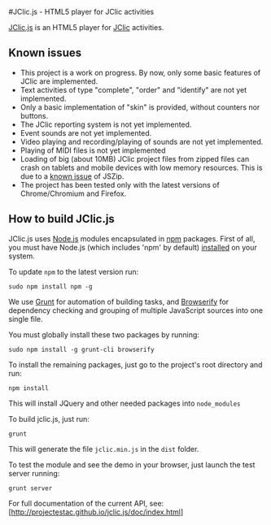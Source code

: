 #JClic.js - HTML5 player for JClic activities

[JClic.js](https://github.com/projectestac/jclic.js) is an HTML5 player
for [JClic](https://github.com/projectestac/jclic) activities.

## Known issues

* This project is a work on progress. By now, only some basic features of JClic are implemented.
* Text activities of type "complete", "order" and "identify" are not yet implemented.
* Only a basic implementation of "skin" is provided, without counters nor buttons.
* The JClic reporting system is not yet implemented.
* Event sounds are not yet implemented.
* Video playing and recording/playing of sounds are not yet implemented.
* Playing of MIDI files is not yet implemented
* Loading of big (about 10MB) JClic project files from zipped files can crash on tablets
and mobile devices with low memory resources. This is due to a
[known issue](https://github.com/Stuk/jszip/issues/135) of JSZip.
* The project has been tested only with the latest versions of Chrome/Chromium and Firefox.

## How to build JClic.js

JClic.js uses [Node.js](https://nodejs.org/) modules encapsulated in
[npm](https://www.npmjs.com/) packages. First of all, you must have Node.js
(which includes 'npm' by default) [installed](https://nodejs.org/download/)
on your system.

To update `npm` to the latest version run:

```
sudo npm install npm -g
```

We use [Grunt](http://gruntjs.com/) for automation of building tasks, and
[Browserify](http://browserify.org/) for dependency checking and grouping of
multiple JavaScript sources into one single file.

You must globally install these two packages by running:

```
sudo npm install -g grunt-cli browserify
```

To install the remaining packages, just go to the project's root directory and run:

```
npm install
```

This will install JQuery and other needed packages into `node_modules` 

To build jclic.js, just run:

```
grunt
```

This will generate the file `jclic.min.js` in the `dist` folder.

To test the module and see the demo in your browser, just launch the test server running:

```
grunt server
```

For full documentation of the current API, see: [http://projectestac.github.io/jclic.js/doc/index.html]

